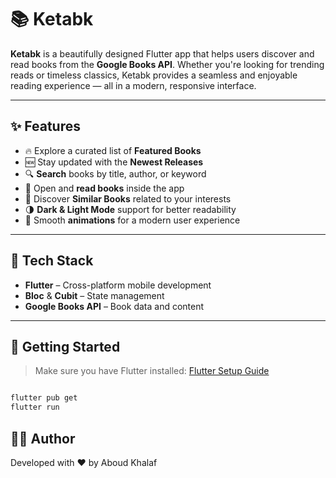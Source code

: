 # 📚 Ketabk

**Ketabk** is a beautifully designed Flutter app that helps users discover and read books from the **Google Books API**. Whether you're looking for trending reads or timeless classics, Ketabk provides a seamless and enjoyable reading experience — all in a modern, responsive interface.

---

## ✨ Features

- 🔥 Explore a curated list of **Featured Books**
- 🆕 Stay updated with the **Newest Releases**
- 🔍 **Search** books by title, author, or keyword
- 📖 Open and **read books** inside the app
- 🧠 Discover **Similar Books** related to your interests
- 🌗 **Dark & Light Mode** support for better readability
- 🎯 Smooth **animations** for a modern user experience

---

## 🧪 Tech Stack

- **Flutter** – Cross-platform mobile development
- **Bloc** & **Cubit** – State management
- **Google Books API** – Book data and content

---

## 🚀 Getting Started

> Make sure you have Flutter installed: [Flutter Setup Guide](https://docs.flutter.dev/get-started/install)

```bash

flutter pub get
flutter run
```
## 👨‍💻 Author
Developed with ❤️ by Aboud Khalaf

